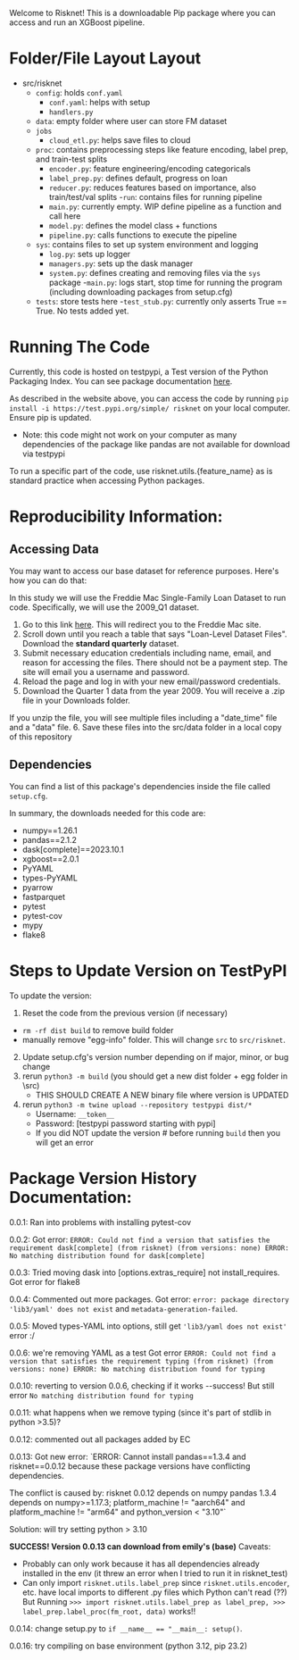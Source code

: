 Welcome to Risknet! This is a downloadable Pip package where you can access and run an XGBoost pipeline.

# Folder/File Layout Layout
- src/risknet
   - `config`: holds `conf.yaml`
      - `conf.yaml`: helps with setup
      - `handlers.py`
   - `data`: empty folder where user can store FM dataset
   - `jobs`
      - `cloud_etl.py`: helps save files to cloud
   - `proc`: contains preprocessing steps like feature encoding, label prep, and train-test splits
      - `encoder.py`: feature engineering/encoding categoricals
      - `label_prep.py`: defines default, progress on loan
      - `reducer.py`: reduces features based on importance, also train/test/val splits
   -`run`: contains files for running pipeline
      - `main.py`: currently empty. WIP define pipeline as a function and call here
      - `model.py`: defines the model class + functions
      - `pipeline.py`: calls functions to execute the pipeline
   - `sys`: contains files to set up system environment and logging
      - `log.py`: sets up logger
      - `managers.py`: sets up the dask manager
      - `system.py`: defines creating and removing files via the `sys` package
   -`main.py`: logs start, stop time for running the program (including downloading packages from setup.cfg)
   - `tests`: store tests here
      -`test_stub.py`: currently only asserts True == True. No tests added yet.

# Running The Code
Currently, this code is hosted on testpypi, a Test version of the Python Packaging Index. You can see package documentation [here](https://test.pypi.org/project/risknet/).

As described in the website above, you can access the code by running `pip install -i https://test.pypi.org/simple/ risknet` on your local computer. Ensure pip is updated.
- Note: this code might not work on your computer as many dependencies of the package like pandas are not available for download via testpypi

To run a specific part of the code, use risknet.utils.{feature_name} as is standard practice when accessing Python packages.

# Reproducibility Information:
## Accessing Data
You may want to access our base dataset for reference purposes. Here's how you can do that:

In this study we will use the Freddie Mac Single-Family Loan Dataset to run code. Specifically, we will use the 2009_Q1 dataset.
1. Go to this link [here](https://www.freddiemac.com/research/datasets/sf-loanlevel-dataset). This will redirect you to the Freddie Mac site.
2. Scroll down until you reach a table that says "Loan-Level Dataset Files". Download the **standard quarterly** dataset.
3. Submit necessary education credentials including name, email, and reason for accessing the files. There should not be a payment step. The site will email you a username and password.
4. Reload the page and log in with your new email/password credentials.
5. Download the Quarter 1 data from the year 2009. You will receive a .zip file in your Downloads folder. 

If you unzip the file, you will see multiple files including a "date_time" file and a "data" file.
6. Save these files into the src/data folder in a local copy of this repository

## Dependencies
You can find a list of this package's dependencies inside the file called `setup.cfg`.

In summary, the downloads needed for this code are:
- numpy==1.26.1
- pandas==2.1.2
- dask[complete]==2023.10.1
- xgboost==2.0.1
- PyYAML
- types-PyYAML
- pyarrow
- fastparquet
- pytest
- pytest-cov
- mypy
- flake8

# Steps to Update Version on TestPyPI
To update the version:
1. Reset the code from the previous version (if necessary)
- `rm -rf dist build` to remove build folder
- manually remove "egg-info" folder. This will change `src` to `src/risknet`.
2. Update setup.cfg's version number depending on if major, minor, or bug change
3. rerun `python3 -m build` (you should get a new dist folder + egg folder in \src)
   - THIS SHOULD CREATE A NEW binary file where version is UPDATED
4. rerun `python3 -m twine upload --repository testpypi dist/*`
   - Username: `__token__`
   - Password: [testpypi password starting with pypi]
   - If you did NOT update the version # before running `build` then you will get an error


# Package Version History Documentation:
0.0.1: Ran into problems with installing pytest-cov

0.0.2: Got error:
`ERROR: Could not find a version that satisfies the requirement dask[complete] (from risknet) (from versions: none) ERROR: No matching distribution found for dask[complete]`

0.0.3: Tried moving dask into [options.extras_require] not install_requires. Got error for flake8

0.0.4: Commented out more packages.
Got error: `error: package directory 'lib3/yaml' does not exist` and `metadata-generation-failed`.

0.0.5: Moved types-YAML into options, still get `'lib3/yaml does not exist'` error :/

0.0.6: we're removing YAML as a test
Got error `ERROR: Could not find a version that satisfies the requirement typing (from risknet) (from versions: none) ERROR: No matching distribution found for typing`

0.0.10: reverting to version 0.0.6, checking if it works --success! But still error `No matching distribution found for typing`

0.0.11: what happens when we remove typing (since it's part of stdlib in python >3.5)?

0.0.12: commented out all packages added by EC

0.0.13: Got new error:
`ERROR: Cannot install pandas==1.3.4 and risknet==0.0.12 because these package versions have conflicting dependencies.

The conflict is caused by:
    risknet 0.0.12 depends on numpy
    pandas 1.3.4 depends on numpy>=1.17.3; platform_machine != "aarch64" and platform_machine != "arm64" and python_version < "3.10"`

Solution: will try setting python > 3.10

**SUCCESS! Version 0.0.13 can download from emily's (base)**
Caveats:
- Probably can only work because it has all dependencies already installed in the env (it threw an error when I tried to run it in risknet_test)
- Can only import `risknet.utils.label_prep` since `risknet.utils.encoder`, etc. have local imports to different .py files which Python can't read (??)
But Running `>>> import risknet.utils.label_prep as label_prep, >>> label_prep.label_proc(fm_root, data)` works!!

0.0.14: change setup.py to `if __name__ == "__main__: setup()`.

0.0.16: try compiling on base environment (python 3.12, pip 23.2)
